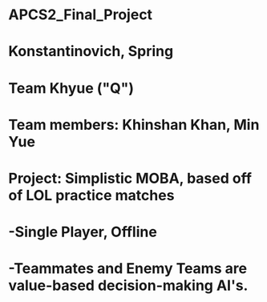 # APCS2_Final_Project
# Konstantinovich, Spring
#
# Team Khyue ("Q")
# Team members: Khinshan Khan, Min Yue
#
# Project: Simplistic MOBA, based off of LOL practice matches
# 	   -Single Player, Offline
#	   -Teammates and Enemy Teams are value-based decision-making AI's.
#
#
#
#
